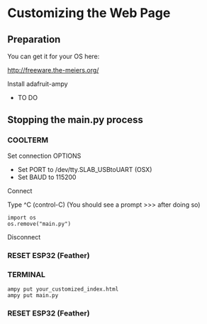 # Customizing the Web Page

## Preparation

You can get it for your OS here:

http://freeware.the-meiers.org/

Install adafruit-ampy

- TO DO

## Stopping the main.py process

### COOLTERM

Set connection OPTIONS
- Set PORT to /dev/tty.SLAB_USBtoUART (OSX)
- Set BAUD to 115200

Connect

Type ^C (control-C)
(You should see a prompt >>> after doing so)

```
import os
os.remove("main.py")
```

Disconnect

### RESET ESP32 (Feather)

### TERMINAL

```
ampy put your_customized_index.html
ampy put main.py
```
### RESET ESP32 (Feather)
